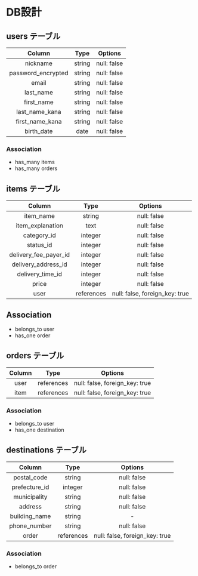 # DB設計

## users テーブル
| Column             | Type   | Options     |
| :----------------: | :----: | :---------: |
| nickname           | string | null: false |
| password_encrypted | string | null: false |
| email              | string | null: false |
| last_name          | string | null: false |
| first_name         | string | null: false |
| last_name_kana     | string | null: false |
| first_name_kana    | string | null: false |
| birth_date         | date   | null: false |

### Association
- has_many items
- has_many orders


## items テーブル
| Column                | Type       | Options                        |
| :-------------------: | :--------: | :----------------------------: |
| item_name             | string     | null: false                    |
| item_explanation      | text       | null: false                    |
| category_id           | integer    | null: false                    |
| status_id             | integer    | null: false                    |
| delivery_fee_payer_id | integer    | null: false                    |
| delivery_address_id   | integer    | null: false                    |
| delivery_time_id      | integer    | null: false                    |
| price                 | integer    | null: false                    |
| user                  | references | null: false, foreign_key: true |

## Association
- belongs_to user
- has_one order


## orders テーブル
| Column           | Type       | Options                        |
| :--------------: | :--------: | :----------------------------: |
| user             | references | null: false, foreign_key: true |
| item             | references | null: false, foreign_key: true |


### Association
- belongs_to user
- has_one destination


## destinations テーブル
| Column           | Type       | Options                        |
| :--------------: | :--------: | :----------------------------: |
| postal_code      | string     | null: false                    |
| prefecture_id    | integer    | null: false                    |
| municipality     | string     | null: false                    |
| address          | string     | null: false                    |
| building_name    | string     | -                              |
| phone_number     | string     | null: false                    |
| order            | references | null: false, foreign_key: true |

 
### Association
- belongs_to order
